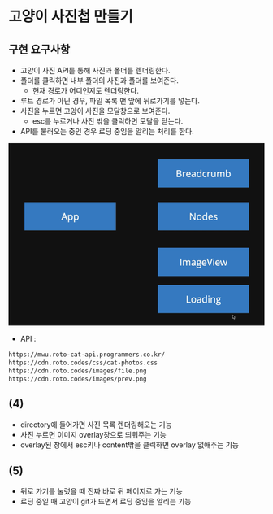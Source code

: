 # 고양이 사진첩 만들기

## 구현 요구사항
- 고양이 사진 API를 통해 사진과 폴더를 렌더링한다.
- 폴더를 클릭하면 내부 폴더의 사진과 폴더를 보여준다.
  - 현재 경로가 어디인지도 렌더링한다.
- 루트 경로가 아닌 경우, 파일 목록 맨 앞에 뒤로가기를 넣는다.
- 사진을 누르면 고양이 사진을 모달창으로 보여준다.
  - esc를 누르거나 사진 밖을 클릭하면 모달을 닫는다.
- API를 불러오는 중인 경우 로딩 중임을 알리는 처리를 한다.

![컴포넌트](./imgs/component.png)

- API : 
```
https://mwu.roto-cat-api.programmers.co.kr/
https://cdn.roto.codes/css/cat-photos.css
https://cdn.roto.codes/images/file.png
https://cdn.roto.codes/images/prev.png
```

## (4)

- directory에 들어가면 사진 목록 렌더링해오는 기능
- 사진 누르면 이미지 overlay창으로 띄워주는 기능
- overlay된 창에서 esc키나 content밖을 클릭하면 overlay 없애주는 기능

## (5)

- 뒤로 가기를 눌렀을 때 진짜 바로 뒤 페이지로 가는 기능
- 로딩 중일 때 고양이 gif가 뜨면서 로딩 중임을 알리는 기능